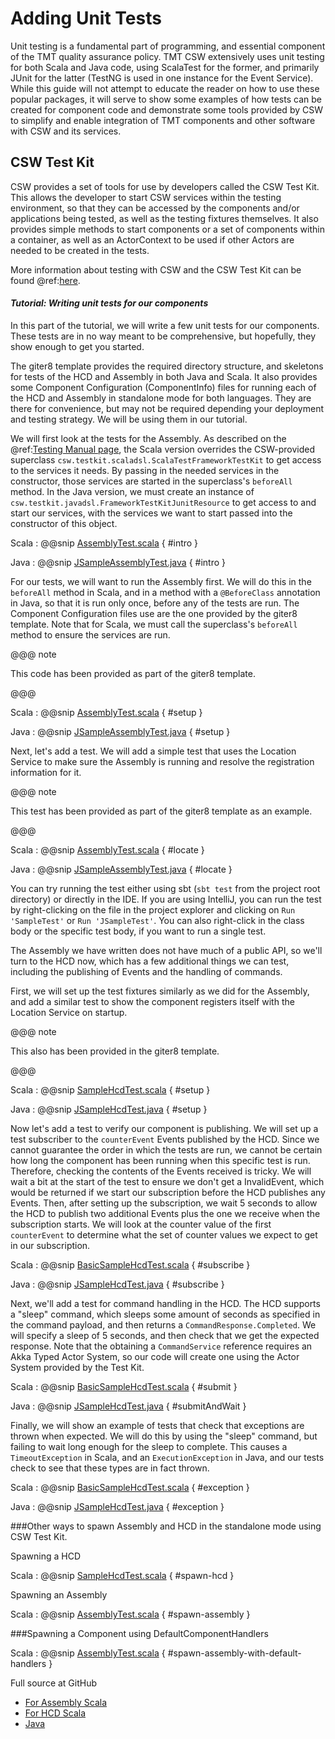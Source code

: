 # Adding Unit Tests

Unit testing is a fundamental part of programming, and essential component of the TMT quality assurance policy.
TMT CSW extensively uses unit testing for both Scala and Java code, using ScalaTest for the former, and primarily
JUnit for the latter (TestNG is used in one instance for the Event Service).  While this guide will not attempt
to educate the reader on how to use these popular packages, it will serve to show some examples of how tests
can be created for component code and demonstrate some tools provided by CSW to simplify and enable integration
of TMT components and other software with CSW and its services.

## CSW Test Kit

CSW provides a set of tools for use by developers called the CSW Test Kit. This allows the developer to 
start CSW services within the testing environment, so that they can be accessed by the components and/or
applications being tested, as well as the testing fixtures themselves. It also provides simple methods to start
components or a set of components within a container, as well as an ActorContext to be used if other Actors
are needed to be created in the tests.

More information about testing with CSW and the CSW Test Kit can be found @ref:[here](./testing.md).

#### *Tutorial: Writing unit tests for our components*

In this part of the tutorial, we will write a few unit tests for our components. These tests are in no way
meant to be comprehensive, but hopefully, they show enough to get you started.

The giter8 template provides the required directory structure, and skeletons for tests of the HCD and Assembly
in both Java and Scala. It also provides some Component Configuration (ComponentInfo) files for running
each of the HCD and Assembly in standalone mode for both languages. They are there for convenience, but 
may not be required depending your deployment and testing strategy. We will be using them in our tutorial.

We will first look at the tests for the Assembly. As described on the @ref:[Testing Manual page](./testing.md),
the Scala version overrides the CSW-provided superclass `csw.testkit.scaladsl.ScalaTestFrameworkTestKit` to 
get access to the services it needs. By passing in the needed services in the constructor, those services are
started in the superclass's `beforeAll` method. In the Java version, we must create an instance of 
`csw.testkit.javadsl.FrameworkTestKitJunitResource` to get access to and start our services, with the
services we want to start passed into the constructor of this object.

Scala
:   @@snip [AssemblyTest.scala](../../../../examples/src/test/scala/org/tmt/csw/sample/SampleTest.scala) { #intro }

Java
:   @@snip [JSampleAssemblyTest.java](../../../../examples/src/test/java/org/tmt/csw/sample/JSampleTest.java) { #intro }

For our tests, we will want to run the Assembly first.  We will do this in the `beforeAll` method in Scala, and
in a method with a `@BeforeClass` annotation in Java, so that it is run only once, before any of the tests are run.
The Component Configuration files use are the one provided by the giter8 template.
Note that for Scala, we must call the superclass's `beforeAll` method to ensure the services are run.

@@@ note

This code has been provided as part of the giter8 template.

@@@

Scala
:   @@snip [AssemblyTest.scala](../../../../examples/src/test/scala/org/tmt/csw/sample/SampleTest.scala) { #setup }

Java
:   @@snip [JSampleAssemblyTest.java](../../../../examples/src/test/java/org/tmt/csw/sample/JSampleTest.java) { #setup }

Next, let's add a test.  We will add a simple test that uses the Location Service to make sure the Assembly is
running and resolve the registration information for it.  

@@@ note

This test has been provided as part of the giter8 template as an example.

@@@

Scala
:   @@snip [AssemblyTest.scala](../../../../examples/src/test/scala/org/tmt/csw/sample/SampleTest.scala) { #locate }

Java
:   @@snip [JSampleAssemblyTest.java](../../../../examples/src/test/java/org/tmt/csw/sample/JSampleTest.java) { #locate }

You can try running the test either using sbt (`sbt test` from the project root directory) or directly in the
IDE.  If you are using IntelliJ, you can run the test by right-clicking on the file in the project explorer
and clicking on `Run 'SampleTest'` or `Run 'JSampleTest'`.  You can also right-click in the class body
or the specific test body, if you want to run a single test.

The Assembly we have written does not have much of a public API, so we'll turn to the HCD now, which has a few
additional things we can test, including the publishing of Events and the handling of commands.

First, we will set up the test fixtures similarly as we did for the Assembly, and add a similar test to show 
the component registers itself with the Location Service on startup.

@@@ note

This also has been provided in the giter8 template.

@@@

Scala
:   @@snip [SampleHcdTest.scala](../../../../examples/src/test/scala/org/tmt/csw/samplehcd/SampleHcdTest.scala) { #setup }

Java
:   @@snip [JSampleHcdTest.java](../../../../examples/src/test/java/org/tmt/csw/samplehcd/JSampleHcdTest.java) { #setup }

Now let's add a test to verify our component is publishing.  We will set up a test subscriber to the
`counterEvent` Events published by the HCD.  Since we cannot guarantee the order in which the
tests are run, we cannot be certain how long the component has been running when this specific test is run.
Therefore, checking the contents of the Events received is tricky.  We will wait a bit at the start of the 
test to ensure we don't get a InvalidEvent, which would be returned if we start our subscription before the
HCD publishes any Events.  Then, after setting up the subscription, we wait 5 seconds to allow the HCD to 
publish two additional Events plus the one we receive when the subscription starts.  We will look at the counter
value of the first `counterEvent` to determine what the set of counter values we expect to get in our subscription.

Scala
:   @@snip [BasicSampleHcdTest.scala](../../../../examples/src/test/scala/example/tutorial/basic/BasicSampleHcdTest.scala) { #subscribe }

Java
:   @@snip [JSampleHcdTest.java](../../../../examples/src/test/java/example/tutorial/basic/JSampleHcdTest.java) { #subscribe }

Next, we'll add a test for command handling in the HCD.  The HCD supports a "sleep" command, which sleeps
some amount of seconds as specified in the command payload, and then returns a `CommandResponse.Completed`.
We will specify a sleep of 5 seconds, and then check that we get the expected response.  Note that the 
obtaining a `CommandService` reference requires an Akka Typed Actor System, so our code will create one
using the Actor System provided by the Test Kit.

Scala
:   @@snip [BasicSampleHcdTest.scala](../../../../examples/src/test/scala/example/tutorial/basic/BasicSampleHcdTest.scala) { #submit }

Java
:   @@snip [JSampleHcdTest.java](../../../../examples/src/test/java/example/tutorial/basic/JSampleHcdTest.java) { #submitAndWait }

Finally, we will show an example of tests that check that exceptions are thrown when expected.  We will do this
by using the "sleep" command, but failing to wait long enough for the sleep to complete.  This causes a 
`TimeoutException` in Scala, and an `ExecutionException` in Java, and our tests check to see that these types
are in fact thrown.

Scala
:   @@snip [BasicSampleHcdTest.scala](../../../../examples/src/test/scala/example/tutorial/basic/BasicSampleHcdTest.scala) { #exception }

Java
:   @@snip [JSampleHcdTest.java](../../../../examples/src/test/java/example/tutorial/basic/JSampleHcdTest.java) { #exception }

###Other ways to spawn Assembly and HCD in the standalone mode using CSW Test Kit.

Spawning a HCD

Scala
:   @@snip [SampleHcdTest.scala](../../../../examples/src/test/scala/org/tmt/csw/samplehcd/SampleHcdTest.scala) { #spawn-hcd }

Spawning an Assembly

Scala
:   @@snip [AssemblyTest.scala](../../../../examples/src/test/scala/org/tmt/csw/sample/SampleTest.scala) { #spawn-assembly }

###Spawning a Component using DefaultComponentHandlers

Scala
:   @@snip [AssemblyTest.scala](../../../../examples/src/test/scala/org/tmt/csw/sample/SampleTest.scala) { #spawn-assembly-with-default-handlers }

Full source at GitHub

* [For Assembly Scala]($github.base_url$/examples/src/test/scala/org/tmt/csw/sample/SampleTest.scala)
* [For HCD Scala]($github.base_url$/examples/src/test/scala/org/tmt/csw/samplehcd/SampleHcdTest.scala)
* [Java]($github.base_url$/examples/src/test/java/org/tmt/csw/sample/JSampleTest.java)
